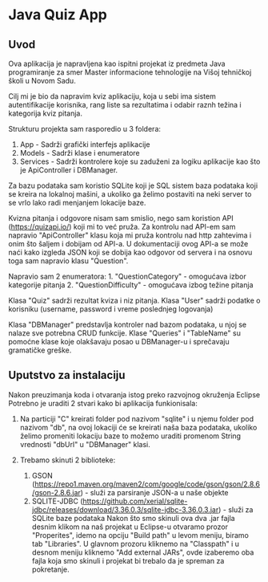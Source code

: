 # Java Quiz App

## Uvod
Ova aplikacija je napravljena kao ispitni projekat iz predmeta Java programiranje za smer Master informacione tehnologije na Višoj tehničkoj školi u Novom Sadu.

Cilj mi je bio da napravim kviz aplikaciju, koja u sebi ima sistem autentifikacije korisnika, rang liste sa rezultatima i odabir raznh težina i kategorija kviz pitanja.

Strukturu projekta sam rasporedio u 3 foldera:
  1.  App - Sadrži grafički interfejs aplikacije
  2.  Models - Sadrži klase i enumeratore
  3.  Services - Sadrži kontrolere koje su zaduženi za logiku aplikacije kao što je ApiController i DBManager.
  
Za bazu podataka sam koristio SQLite koji je SQL sistem baza podataka koji se kreira na lokalnoj mašini, a ukoliko ga želimo postaviti na neki server to se vrlo lako radi
menjanjem lokacije baze.

Kvizna pitanja i odgovore nisam sam smislio, nego sam koristion API (https://quizapi.io/) koji mi to već pruža. 
Za kontrolu nad API-em sam napravio "ApiController" klasu koja mi pruža kontrolu nad http zahtevima i onim što šaljem i dobijam od API-a. U dokumentaciji ovog API-a se može naći
kako izgleda JSON koji se dobija kao odgovor od servera i na osnovu toga sam napravio klasu "Question".

Napravio sam 2 enumeratora: 1. "QuestionCategory" - omogućava izbor kategorije pitanja
                            2. "QuestionDifficulty" - omogućava izbog težine pitanja
                       
Klasa "Quiz" sadrži rezultat kviza i niz pitanja.
Klasa "User" sadrži podatke o korisniku (username, password i vreme poslednjeg logovanja)

Klasa "DBManager" predstavlja kontroler nad bazom podataka, u njoj se nalaze sve potrebna CRUD funkcije.
Klase "Queries" i "TableName" su pomoćne klase koje olakšavaju posao u DBManager-u i sprečavaju gramatičke greške.


## Uputstvo za instalaciju

Nakon preuzimanja koda i otvaranja istog preko razvojnog okruženja Eclipse
Potrebno je uraditi 2 stvari kako bi aplikacija funkionisala:
  1.  Na particiji "C" kreirati folder pod nazivom "sqlite" i u njemu folder pod nazivom "db", na ovoj lokaciji će se kreirati naša baza podataka, ukoliko želimo promeniti
      lokaciju baze to možemo uraditi promenom String vrednosti "dbUrl" u "DBManager" klasi.
  
  2.  Trebamo skinuti 2 biblioteke:
        1.  GSON (https://repo1.maven.org/maven2/com/google/code/gson/gson/2.8.6/gson-2.8.6.jar) - služi za parsiranje JSON-a u naše objekte
        2.  SQLITE-JDBC (https://github.com/xerial/sqlite-jdbc/releases/download/3.36.0.3/sqlite-jdbc-3.36.0.3.jar) - služi za SQLite baze podataka
      Nakon što smo skinuli ova dva .jar fajla desnim klikom na naš projekat u Eclipse-u otvaramo prozor "Properites", idemo na opciju "Build path" u levom meniju,
      biramo tab "Libraries". U glavnom prozoru kliknemo na "Classpath" i u desnom meniju kliknemo "Add external JARs", ovde izaberemo oba fajla koja smo skinuli i projekat
      bi trebalo da je spreman za pokretanje.

